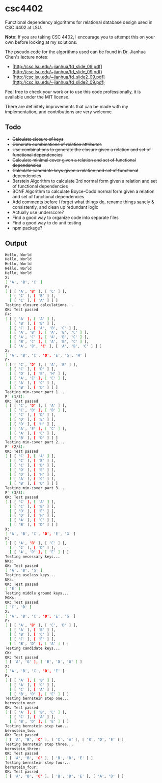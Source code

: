 csc4402
=======
Functional dependency algorithms for relational database design used in CSC 4402 at LSU.


**Note:** If you are taking CSC 4402, I encourage you to attempt this on your own before looking at my solutions.

The pseudo code for the algorithms used can be found in Dr. Jianhua Chen's lecture notes:
* [http://csc.lsu.edu/~jianhua/fd_slide_09.pdf](http://csc.lsu.edu/~jianhua/fd_slide_09.pdf)
* [http://csc.lsu.edu/~jianhua/fd_slide2_09.pdf](http://csc.lsu.edu/~jianhua/fd_slide2_09.pdf)


Feel free to check your work or to use this code professionally, it is available under the MIT license.

There are definitely improvements that can be made with my implementation, and contributions are very welcome.

Todo
---
* ~~Calculate closure of keys~~
* ~~Generate combinations of relation attributes~~
* ~~Use combinations to generate the closure given a relation and set of functional dependencies~~
* ~~Calculate minimal cover given a relation and set of functional dependencies~~
* ~~Calculate candidate keys given a relation and set of functional dependencies~~
* Berstein Algorithm to calculate 3rd normal form given a relation and set of functional dependencies
* BCNF Algorithm to calculate Boyce-Codd normal form given a relation and set of functional dependencies
* Add comments before I forget what things do, rename things sanely & consistently, and clean up redundant logic
* Actually use underscore?
* Find a good way to organize code into separate files
* Find a good way to do unit testing
* npm package?

Output
---
```sh
Hello, World
Hello, World
Hello, World
Hello, World
Hello, World
X:
[ 'A', 'B', 'C' ]
F:
[ [ [ 'A', 'B' ], [ 'C' ] ],
  [ [ 'C' ], [ 'B' ] ],
  [ [ 'C' ], [ 'A' ] ] ]
Testing closure calculations...
OK: Test passed
F+:
[ [ [ 'A' ], [ 'A' ] ],
  [ [ 'B' ], [ 'B' ] ],
  [ [ 'C' ], [ 'A', 'B', 'C' ] ],
  [ [ 'A', 'B' ], [ 'A', 'B', 'C' ] ],
  [ [ 'A', 'C' ], [ 'A', 'B', 'C' ] ],
  [ [ 'B', 'C' ], [ 'A', 'B', 'C' ] ],
  [ [ 'A', 'B', 'C' ], [ 'A', 'B', 'C' ] ] ]
X:
[ 'A', 'B', 'C', 'D', 'E', 'G', 'H' ]
F:
[ [ [ 'C', 'D' ], [ 'A', 'B' ] ],
  [ [ 'C' ], [ 'D' ] ],
  [ [ 'D' ], [ 'E', 'H' ] ],
  [ [ 'A', 'E' ], [ 'C' ] ],
  [ [ 'A' ], [ 'C' ] ],
  [ [ 'B' ], [ 'D' ] ] ]
Testing min-cover part 1...
F` (1/3):
OK: Test passed
[ [ [ 'C', 'D' ], [ 'A' ] ],
  [ [ 'C', 'D' ], [ 'B' ] ],
  [ [ 'C' ], [ 'D' ] ],
  [ [ 'D' ], [ 'E' ] ],
  [ [ 'D' ], [ 'H' ] ],
  [ [ 'A', 'E' ], [ 'C' ] ],
  [ [ 'A' ], [ 'C' ] ],
  [ [ 'B' ], [ 'D' ] ] ]
Testing min-cover part 2...
F` (2/3):
OK: Test passed
[ [ [ 'C' ], [ 'A' ] ],
  [ [ 'C' ], [ 'B' ] ],
  [ [ 'C' ], [ 'D' ] ],
  [ [ 'D' ], [ 'E' ] ],
  [ [ 'D' ], [ 'H' ] ],
  [ [ 'A' ], [ 'C' ] ],
  [ [ 'B' ], [ 'D' ] ] ]
Testing min-cover part 3...
F` (3/3):
OK: Test passed
[ [ [ 'C' ], [ 'A' ] ],
  [ [ 'C' ], [ 'B' ] ],
  [ [ 'D' ], [ 'E' ] ],
  [ [ 'D' ], [ 'H' ] ],
  [ [ 'A' ], [ 'C' ] ],
  [ [ 'B' ], [ 'D' ] ] ]
X:
[ 'A', 'B', 'C', 'D', 'E', 'G' ]
F:
[ [ [ 'A', 'B' ], [ 'C' ] ],
  [ [ 'C' ], [ 'D' ] ],
  [ [ 'A', 'D' ], [ 'E' ] ] ]
Testing necessary keys...
NKs:
OK: Test passed
[ 'A', 'B', 'G' ]
Testing useless keys...
UKs:
OK: Test passed
[ 'E' ]
Testing middle ground keys...
MGKs:
OK: Test passed
[ 'C', 'D' ]
X:
[ 'A', 'B', 'C', 'D', 'E', 'G' ]
F:
[ [ [ 'A', 'B' ], [ 'C', 'D' ] ],
  [ [ 'A' ], [ 'B' ] ],
  [ [ 'B' ], [ 'C' ] ],
  [ [ 'C' ], [ 'E' ] ],
  [ [ 'B', 'D' ], [ 'A' ] ] ]
Testing candidate keys...
CK:
OK: Test passed
[ [ 'A', 'G' ], [ 'B', 'D', 'G' ] ]
X:
[ 'A', 'B', 'C', 'D', 'E' ]
F:
[ [ [ 'A' ], [ 'B' ] ],
  [ [ 'A' ], [ 'C' ] ],
  [ [ 'C' ], [ 'A' ] ],
  [ [ 'B', 'D' ], [ 'E' ] ] ]
Testing bernstein step one...
bernstein_one:
OK: Test passed
[ [ [ 'A' ], [ 'B', 'C' ] ],
  [ [ 'C' ], [ 'A' ] ],
  [ [ 'B', 'D' ], [ 'E' ] ] ]
Testing bernstein step two...
bernstein_two:
OK: Test passed
[ [ 'A', 'B', 'C' ], [ 'C', 'A' ], [ 'B', 'D', 'E' ] ]
Testing bernstein step three...
bernstein_three:
OK: Test passed
[ [ 'A', 'B', 'C' ], [ 'B', 'D', 'E' ] ]
Testing bernstein step four...
bernstein_four:
OK: Test passed
[ [ 'A', 'B', 'C' ], [ 'B', 'D', 'E' ], [ 'A', 'D' ] ]

```

